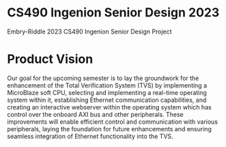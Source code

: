 # CS490 Ingenion Senior Design 2023
Embry-Riddle 2023 CS490 Ingenion Senior Design Project

# Product Vision

Our goal for the upcoming semester is to lay the groundwork for the enhancement of the Total Verification System (TVS) by implementing a MicroBlaze soft CPU, selecting and implementing a real-time operating system within it, establishing Ethernet communication capabilities, and creating an interactive webserver within the operating system which has control over the onboard AXI bus and other peripherals. These improvements will enable efficient control and communication with various peripherals, laying the foundation for future enhancements and ensuring seamless integration of Ethernet functionality into the TVS.
